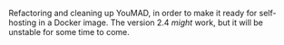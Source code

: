 Refactoring and cleaning up YouMAD, in order to make it ready for self-hosting in a Docker image.
The version 2.4 *might* work, but it will be unstable for some time to come.
